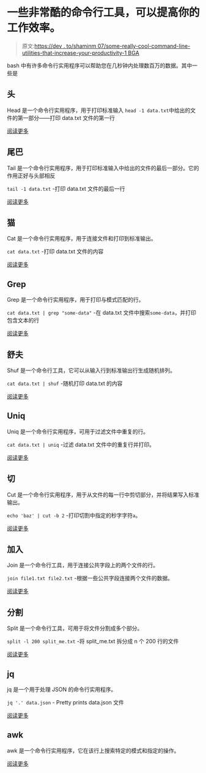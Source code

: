 # 一些非常酷的命令行工具，可以提高你的工作效率。

> 原文:[https://dev . to/shaminm 07/some-really-cool-command-line-utilities-that-increase-your-productivity-1 BGA](https://dev.to/shaminm07/some-really-cool-command-line-utilities-which-increase-your-productivity-1bga)

bash 中有许多命令行实用程序可以帮助您在几秒钟内处理数百万的数据。其中一些是

## [](#head)头

Head 是一个命令行实用程序，用于打印标准输入
`head -1 data.txt`中给出的文件的第一部分——打印 data.txt 文件的第一行

[阅读更多](https://shapeshed.com/unix-head/)

## [](#tail)尾巴

Tail 是一个命令行实用程序，用于打印标准输入中给出的文件的最后一部分。它的作用正好与头部相反

`tail -1 data.txt` -打印 data.txt 文件的最后一行

[阅读更多](https://shapeshed.com/unix-tail/)

## [](#cat)猫

Cat 是一个命令行实用程序，用于连接文件和打印到标准输出。

`cat data.txt` -打印 data.txt 文件的内容

[阅读更多](https://shapeshed.com/unix-cat/)

## [](#grep)Grep

Grep 是一个命令行实用程序，用于打印与模式匹配的行。

`cat data.txt | grep "some-data"` -在 data.txt 文件中搜索`some-data`，并打印包含文本的行

[阅读更多](https://shapeshed.com/unix-grep/)

## [](#shuf)舒夫

Shuf 是一个命令行工具，它可以从输入行到标准输出行生成随机排列。

`cat data.txt | shuf` -随机打印 data.txt 的内容

[阅读更多](https://shapeshed.com/unix-shuf/)

## [](#uniq)Uniq

Uniq 是一个命令行实用程序，可用于过滤文件中重复的行。

`cat data.txt | uniq` -过滤 data.txt 文件中的重复行并打印。

[阅读更多](https://shapeshed.com/unix-uniq/)

## [](#cut)切

Cut 是一个命令行实用程序，用于从文件的每一行中剪切部分，并将结果写入标准输出。

`echo 'baz' | cut -b 2` -打印切割中指定的秒字字符`a`。

[阅读更多](https://shapeshed.com/unix-cut/)

## [](#join)加入

Join 是一个命令行工具，用于连接公共字段上的两个文件的行。

`join file1.txt file2.txt` -根据一些公共字段连接两个文件的数据。

[阅读更多](https://shapeshed.com/unix-join/)

## [](#split)分割

Split 是一个命令行工具，可用于将文件分割成多个部分。

`split -l 200 split_me.txt` -将 split_me.txt 拆分成 n 个 200 行的文件

[阅读更多](https://www.folkstalk.com/2012/06/split-command-examples-in-unix-linux.html)

## [](#jq)jq

jq 是一个用于处理 JSON 的命令行实用程序。

`jq '.' data.json` - Pretty prints data.json 文件

[阅读更多](https://shapeshed.com/jq-json/)

## [](#awk)awk

awk 是一个命令行实用程序，它在该行上搜索特定的模式和指定的操作。

[阅读更多](https://www.gnu.org/software/gawk/manual/gawk.html#toc-Part-I_003a-The-awk-Language)